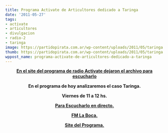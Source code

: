 ```yaml
---
title: Programa Activate de Articultores dedicado a Taringa
date: '2011-05-27'
tags:
- activate
- articultores
- divulgacion
- radio-2
- taringa
image: https://partidopirata.com.ar/wp-content/uploads/2011/05/taringa.jpg
thumb: https://partidopirata.com.ar/wp-content/uploads/2011/05/taringa.jpg
wppost_name: programa-activate-de-articultores-dedicado-a-taringa
---
```


<p style="text-align: center;"><strong><a href="http://articultores.net/activate/archives/85" target="_blank">En el site del programa de radio Activate dejaron el archivo para escucharlo</a></strong></p>
<p style="text-align: center;"><strong>En el programa de hoy analizaremos el caso Taringa.</strong></p>
<p style="text-align: center;"><strong>Viernes de 11 a 12 hs.</strong></p>
<p style="text-align: center;"><strong><a href="http://www.fmlaboca.com.ar/fm-la-boca-rock-nacional/envivo.php" target="_blank">Para Escucharlo en directo.</a></strong></p>
<p style="text-align: center;"><strong><a href="http://www.fmlaboca.com.ar/" target="_blank">FM La Boca.</a></strong></p>
<p style="text-align: center;"><strong><a href="http://articultores.net/activate/" target="_blank">Site del Programa.</a></strong></p>
